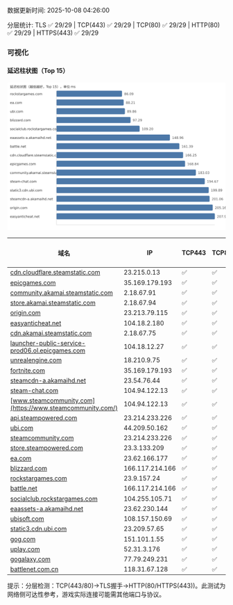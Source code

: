 数据更新时间: 2025-10-08 04:26:00

分层统计: TLS ✅ 29/29 | TCP(443) ✅ 29/29 | TCP(80) ✅ 29/29 | HTTP(80) ✅ 29/29 | HTTPS(443) ✅ 29/29

### 可视化

#### 延迟柱状图（Top 15）

![Latency Chart](latency_chart.svg)

| 域名 | IP | TCP443 | TCP80 | TLS 握手 | HTTP(80) | 状态码 | HTTPS(443) | 状态码(HTTPS) | 延迟(ms) |
|---|---|---|---|---|---|---|---|---|---|
| [cdn.cloudflare.steamstatic.com](https://cdn.cloudflare.steamstatic.com/) | 23.215.0.13 | ✅ | ✅ | ✅ | ✅ | 200 | ✅ | 200 | 166.25 |
| [epicgames.com](https://epicgames.com/) | 35.169.179.193 | ✅ | ✅ | ✅ | ✅ | 301 | ✅ | 302 | 168.84 |
| [community.akamai.steamstatic.com](https://community.akamai.steamstatic.com/) | 2.18.67.91 | ✅ | ✅ | ✅ | ✅ | 403 | ✅ | 403 | 183.03 |
| [store.akamai.steamstatic.com](https://store.akamai.steamstatic.com/) | 2.18.67.94 | ✅ | ✅ | ✅ | ✅ | 403 | ✅ | 403 | 217.01 |
| [origin.com](https://origin.com/) | 23.213.79.115 | ✅ | ✅ | ✅ | ✅ | 301 | ✅ | 301 | 205.16 |
| [easyanticheat.net](https://easyanticheat.net/) | 104.18.2.180 | ✅ | ✅ | ✅ | ✅ | 301 | ✅ | 301 | 207.91 |
| [cdn.akamai.steamstatic.com](https://cdn.akamai.steamstatic.com/) | 2.18.67.75 | ✅ | ✅ | ✅ | ✅ | 200 | ✅ | 200 | 208.15 |
| [launcher-public-service-prod06.ol.epicgames.com](https://launcher-public-service-prod06.ol.epicgames.com/) | 104.18.12.27 | ✅ | ✅ | ✅ | ✅ | 404 | ✅ | 404 | 255.6 |
| [unrealengine.com](https://unrealengine.com/) | 18.210.9.75 | ✅ | ✅ | ✅ | ✅ | 301 | ✅ | 301 | 271.29 |
| [fortnite.com](https://fortnite.com/) | 35.169.179.193 | ✅ | ✅ | ✅ | ✅ | 301 | ✅ | 301 | 244.97 |
| [steamcdn-a.akamaihd.net](https://steamcdn-a.akamaihd.net/) | 23.54.76.44 | ✅ | ✅ | ✅ | ✅ | 200 | ✅ | 200 | 201.06 |
| [steam-chat.com](https://steam-chat.com/) | 104.94.122.13 | ✅ | ✅ | ✅ | ✅ | 302 | ✅ | 404 | 194.67 |
| [www.steamcommunity.com](https://www.steamcommunity.com/) | 104.94.122.13 | ✅ | ✅ | ✅ | ✅ | 302 | ✅ | 302 | 278.37 |
| [api.steampowered.com](https://api.steampowered.com/) | 23.214.233.226 | ✅ | ✅ | ✅ | ✅ | 404 | ✅ | 404 | 340.6 |
| [ubi.com](https://ubi.com/) | 44.209.50.162 | ✅ | ✅ | ✅ | ✅ | 301 | ✅ | 301 | 89.86 |
| [steamcommunity.com](https://steamcommunity.com/) | 23.214.233.226 | ✅ | ✅ | ✅ | ✅ | 302 | ✅ | 200 | 452.08 |
| [store.steampowered.com](https://store.steampowered.com/) | 23.3.133.209 | ✅ | ✅ | ✅ | ✅ | 302 | ✅ | 200 | 341.96 |
| [ea.com](https://ea.com/) | 23.62.166.177 | ✅ | ✅ | ✅ | ✅ | 301 | ✅ | 301 | 88.21 |
| [blizzard.com](https://blizzard.com/) | 166.117.214.166 | ✅ | ✅ | ✅ | ✅ | 302 | ✅ | 302 | 97.29 |
| [rockstargames.com](https://rockstargames.com/) | 23.9.157.24 | ✅ | ✅ | ✅ | ✅ | 301 | ✅ | 301 | 86.09 |
| [battle.net](https://battle.net/) | 166.117.214.166 | ✅ | ✅ | ✅ | ✅ | 301 | ✅ | 301 | 161.39 |
| [socialclub.rockstargames.com](https://socialclub.rockstargames.com/) | 104.255.105.71 | ✅ | ✅ | ✅ | ✅ | 301 | ✅ | 307 | 109.2 |
| [eaassets-a.akamaihd.net](https://eaassets-a.akamaihd.net/) | 23.62.230.144 | ✅ | ✅ | ✅ | ✅ | 404 | ✅ | 404 | 148.96 |
| [ubisoft.com](https://ubisoft.com/) | 108.157.150.69 | ✅ | ✅ | ✅ | ✅ | 301 | ✅ | 301 | 213.93 |
| [static3.cdn.ubi.com](https://static3.cdn.ubi.com/) | 23.209.57.65 | ✅ | ✅ | ✅ | ✅ | 401 | ✅ | 401 | 199.89 |
| [gog.com](https://gog.com/) | 151.101.1.55 | ✅ | ✅ | ✅ | ✅ | 301 | ✅ | 301 | 527.52 |
| [uplay.com](https://uplay.com/) | 52.31.3.176 | ✅ | ✅ | ✅ | ✅ | 301 | ✅ | 301 | 323.92 |
| [gogalaxy.com](https://gogalaxy.com/) | 77.79.249.231 | ✅ | ✅ | ✅ | ✅ | 301 | ✅ | 301 | 447.88 |
| [battlenet.com.cn](https://battlenet.com.cn/) | 118.31.67.128 | ✅ | ✅ | ✅ | ✅ | 308 | ✅ | 302 | 1040.62 |

提示：分层检测：TCP(443/80)→TLS握手→HTTP(80/HTTPS(443))。此测试为网络侧可达性参考，游戏实际连接可能需其他端口与协议。